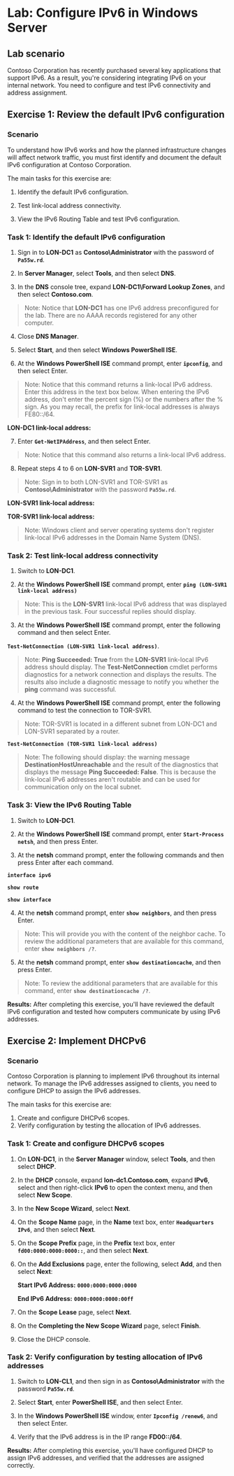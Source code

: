 # Lab: Configure IPv6 in Windows Server

## Lab scenario

Contoso Corporation has recently purchased several key applications that support IPv6. As a result, you're considering integrating IPv6 on your internal network.  You need to configure and test IPv6 connectivity and address assignment.


## Exercise 1: Review the default IPv6 configuration

### Scenario

To understand how IPv6 works and how the planned infrastructure changes will affect network traffic, you must first identify and document the default IPv6 configuration at Contoso Corporation. 

The main tasks for this exercise are:

1. Identify the default IPv6 configuration.

2. Test link-local address connectivity.

3. View the IPv6 Routing Table and test IPv6 configuration.

### Task 1: Identify the default IPv6 configuration

1. Sign in to **LON-DC1** as **Contoso\\Administrator** with the password of **`Pa55w.rd`**.

2. In **Server Manager**, select **Tools**, and then select **DNS**.

3. In the **DNS** console tree, expand **LON-DC1\\Forward Lookup Zones**, and then select **Contoso.com**. 

>Note: Notice that **LON-DC1** has one IPv6 address preconfigured for the lab. There are no AAAA records registered for any other computer.

4. Close **DNS Manager**.

5. Select **Start**, and then select **Windows PowerShell ISE**.

6. At the **Windows PowerShell ISE** command prompt, enter **`ipconfig`**, and then select Enter. 

>Note: Notice that this command returns a link-local IPv6 address. Enter this address in the text box below. When entering the IPv6 address, don't enter the percent sign (%) or the numbers after the % sign. As you may recall, the prefix for link-local addresses is always FE80::/64.

**LON-DC1 link-local address:** 

7. Enter **`Get-NetIPAddress`**, and then select Enter. 

>Note: Notice that this command also returns a link-local IPv6 address. 

8. Repeat steps 4 to 6 on **LON-SVR1** and **TOR-SVR1**. 

>Note: Sign in to both LON-SVR1 and TOR-SVR1 as **Contoso\\Administrator** with the password **`Pa55w.rd`**.

**LON-SVR1 link-local address:** 

**TOR-SVR1 link-local address:** 

>Note: Windows client and server operating systems don't register link-local IPv6 addresses in the Domain Name System (DNS).

### Task 2: Test link-local address connectivity

1. Switch to **LON-DC1**.

2. At the **Windows PowerShell ISE** command prompt, enter **`ping (LON-SVR1 link-local address)`**

>Note: This is the **LON-SVR1** link-local IPv6 address that was displayed in the previous task. Four successful replies should display.

3. At the **Windows PowerShell ISE** command prompt, enter the following command and then select Enter. 

**`Test-NetConnection (LON-SVR1 link-local address)`**.

>Note: **Ping Succeeded: True** from the **LON-SVR1** link-local IPv6 address should display. The **Test-NetConnection** cmdlet performs diagnostics for a network connection and displays the results. The results also include a diagnostic message to notify you whether the **ping** command was successful.

4. At the **Windows PowerShell ISE** command prompt, enter the following command to test the connection to TOR-SVR1. 

>Note: TOR-SVR1 is located in a different subnet from LON-DC1 and LON-SVR1 separated by a router.

**`Test-NetConnection (TOR-SVR1 link-local address)`**

>Note: The following should display: the warning message **DestinationHostUnreachable** and the result of the diagnostics that displays the message **Ping Succeeded: False**. This is because the link-local IPv6 addresses aren't routable and can be used for communication only on the local subnet.

### Task 3: View the IPv6 Routing Table

1. Switch to **LON-DC1**.

2. At the **Windows PowerShell ISE** command prompt, enter **`Start-Process netsh`**, and then press Enter.

3.  At the **netsh** command prompt, enter the following commands and then press Enter after each command. 

   **`interface ipv6`**

   **`show route`**

   **`show interface`**

4. At the **netsh** command prompt, enter **`show neighbors`**, and then press Enter.

>Note: This will provide you with the content of the neighbor cache.  To review the additional parameters that are available for this command, enter **`show neighbors /?`**.

5. At the **netsh** command prompt, enter **`show destinationcache`**, and then press Enter.

>Note: To review the additional parameters that are available for this command, enter **`show destinationcache /?`**.

**Results:** After completing this exercise, you'll have reviewed the default IPv6 configuration and tested how computers communicate by using IPv6 addresses.

## Exercise 2: Implement DHCPv6

### Scenario

Contoso Corporation is planning to implement IPv6 throughout its internal network. To manage the IPv6 addresses assigned to clients, you need to configure DHCP to assign the IPv6 addresses.

The main tasks for this exercise are:

1. Create and configure DHCPv6 scopes.
2. Verify configuration by testing the allocation of IPv6 addresses.

### Task 1: Create and configure DHCPv6 scopes

1. On **LON-DC1**, in the **Server Manager** window, select **Tools**, and then select **DHCP**.

2. In the **DHCP** console, expand **lon-dc1.Contoso.com**, expand **IPv6**, select and then right-click **IPv6** to open the context menu, and then select **New Scope**.

3. In the **New Scope Wizard**, select **Next**.

4. On the **Scope Name** page, in the **Name** text box, enter **`Headquarters IPv6`**, and then select **Next**.

5. On the **Scope Prefix** page, in the **Prefix** text box, enter **`fd00:0000:0000:0000::`**, and then select **Next**.

6. On the **Add Exclusions** page, enter the following, select **Add**, and then select **Next**: 

   **Start IPv6 Address:** **`0000:0000:0000:0000`**
   
   **End IPv6 Address:** **`0000:0000:0000:00ff`**

7. On the **Scope Lease** page, select **Next**.

8. On the **Completing the New Scope Wizard** page, select **Finish**.

9. Close the DHCP console.

### Task 2: Verify configuration by testing allocation of IPv6 addresses

1. Switch to **LON-CL1**, and then sign in as **Contoso\\Administrator** with the password **`Pa55w.rd`**.

2. Select **Start**, enter **PowerShell ISE**, and then select Enter.

3. In the **Windows PowerShell ISE** window, enter **`Ipconfig /renew6`**, and then select Enter.

4. Verify that the IPv6 address is in the IP range **FD00::/64**.

**Results:** After completing this exercise, you'll have configured DHCP to assign IPv6 addresses, and verified that the addresses are assigned correctly.

